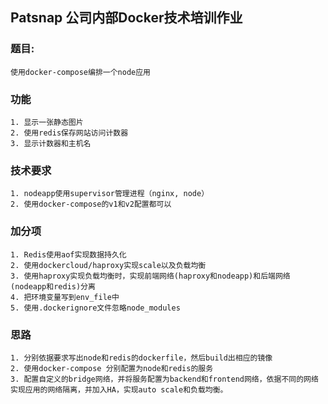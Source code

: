 ## Patsnap 公司内部Docker技术培训作业
### 题目:
    使用docker-compose编排一个node应用
### 功能
    1. 显示一张静态图片
    2. 使用redis保存网站访问计数器
    3. 显示计数器和主机名
### 技术要求
    1. nodeapp使用supervisor管理进程（nginx, node）
    2. 使用docker-compose的v1和v2配置都可以
### 加分项
    1. Redis使用aof实现数据持久化
    2. 使用dockercloud/haproxy实现scale以及负载均衡
    3. 使用haproxy实现负载均衡时，实现前端网络(haproxy和nodeapp)和后端网络(nodeapp和redis)分离
    4. 把环境变量写到env_file中
    5. 使用.dockerignore文件忽略node_modules
### 思路
    1. 分别依据要求写出node和redis的dockerfile，然后build出相应的镜像
    2. 使用docker-compose 分别配置为node和redis的服务
    3. 配置自定义的bridge网络，并将服务配置为backend和frontend网络，依据不同的网络实现应用的网络隔离，并加入HA，实现auto scale和负载均衡。
